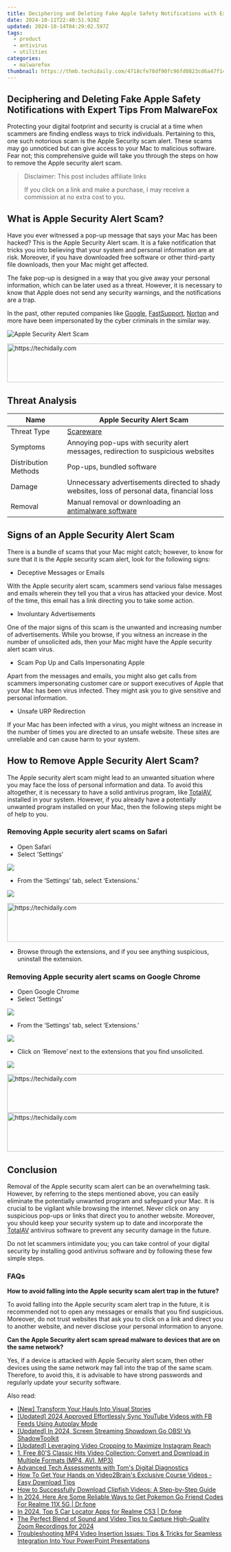```yaml
---
title: Deciphering and Deleting Fake Apple Safety Notifications with Expert Tips From MalwareFox
date: 2024-10-11T22:40:51.920Z
updated: 2024-10-14T04:29:02.597Z
tags:
  - product
  - antivirus
  - utilities
categories:
  - malwarefox
thumbnail: https://thmb.techidaily.com/4718cfe78df90fc96fd0823cd6a47f148478c5d534b3bf1b20e29d9f9fc07b91.jpg
---
```


## Deciphering and Deleting Fake Apple Safety Notifications with Expert Tips From MalwareFox

Protecting your digital footprint and security is crucial at a time when scammers are finding endless ways to trick individuals. Pertaining to this, one such notorious scam is the Apple Security scam alert. These scams may go unnoticed but can give access to your Mac to malicious software. Fear not; this comprehensive guide will take you through the steps on how to remove the Apple security alert scam. 

>  Disclaimer: This post includes affiliate links
>
>  If you click on a link and make a purchase, I may receive a commission at no extra cost to you.
>

## What is Apple Security Alert Scam?

Have you ever witnessed a pop-up message that says your Mac has been hacked? This is the Apple Security Alert scam. It is a fake notification that tricks you into believing that your system and personal information are at risk. Moreover, if you have downloaded free software or other third-party file downloads, then your Mac might get affected. 

The fake pop-up is designed in a way that you give away your personal information, which can be later used as a threat. However, it is necessary to know that Apple does not send any security warnings, and the notifications are a trap. 

In the past, other reputed companies like [Google](https://tools.techidaily.com/malwarefox/products/), [FastSupport](https://tools.techidaily.com/malwarefox/products/), [Norton](https://tools.techidaily.com/malwarefox/products/) and more have been impersonated by the cyber criminals in the similar way.

![Apple Security Alert Scam](https://www.malwarefox.com/wp-content/uploads/2023/05/Apple-Security-Alert-Scam.webp)

<!-- affiliate ads begin -->
<a href="https://aligracehair.sjv.io/c/5597632/1886003/19272" target="_top" id="1886003">
  <img src="//a.impactradius-go.com/display-ad/19272-1886003" border="0" alt="https://techidaily.com" width="728" height="90"/>
</a>
<img height="0" width="0" src="https://aligracehair.sjv.io/i/5597632/1886003/19272" style="position:absolute;visibility:hidden;" border="0" />
<!-- affiliate ads end -->

## Threat Analysis

| Name                 | Apple Security Alert Scam                                                                    |
| -------------------- | -------------------------------------------------------------------------------------------- |
| Threat Type          | [Scareware](https://tools.techidaily.com/malwarefox/products/)                                           |
| Symptoms             | Annoying pop-ups with security alert messages, redirection to suspicious websites            |
| Distribution Methods | Pop-ups, bundled software                                                                    |
| Damage               | Unnecessary advertisements directed to shady websites, loss of personal data, financial loss |
| Removal              | Manual removal or downloading an [antimalware software](https://tools.techidaily.com/malwarefox/products/)         |

## Signs of an Apple Security Alert Scam

There is a bundle of scams that your Mac might catch; however, to know for sure that it is the Apple security scam alert, look for the following signs: 

* Deceptive Messages or Emails

With the Apple security alert scam, scammers send various false messages and emails wherein they tell you that a virus has attacked your device. Most of the time, this email has a link directing you to take some action. 

* Involuntary Advertisements

One of the major signs of this scam is the unwanted and increasing number of advertisements. While you browse, if you witness an increase in the number of unsolicited ads, then your Mac might have the Apple security alert scam virus. 

* Scam Pop Up and Calls Impersonating Apple

Apart from the messages and emails, you might also get calls from scammers impersonating customer care or support executives of Apple that your Mac has been virus infected. They might ask you to give sensitive and personal information. 

* Unsafe URP Redirection

If your Mac has been infected with a virus, you might witness an increase in the number of times you are directed to an unsafe website. These sites are unreliable and can cause harm to your system.

## How to Remove Apple Security Alert Scam?

The Apple security alert scam might lead to an unwanted situation where you may face the loss of personal information and data. To avoid this altogether, it is necessary to have a solid antivirus program, like [TotalAV](https://www.totalav.com/ultra-deal-new-2), installed in your system. However, if you already have a potentially unwanted program installed on your Mac, then the following steps might be of help to you. 

### Removing Apple security alert scams on Safari

* Open Safari
* Select ‘Settings’

![](https://www.malwarefox.com/wp-content/uploads/2023/05/image-14.png)

* From the ‘Settings’ tab, select ‘Extensions.’

![](https://www.malwarefox.com/wp-content/uploads/2023/05/image-13.png)

<!-- affiliate ads begin -->
<a href="https://appsumo.8odi.net/c/5597632/2049387/7443" target="_top" id="2049387">
  <img src="//a.impactradius-go.com/display-ad/7443-2049387" border="0" alt="https://techidaily.com" width="728" height="90"/>
</a>
<img height="0" width="0" src="https://appsumo.8odi.net/i/5597632/2049387/7443" style="position:absolute;visibility:hidden;" border="0" />
<!-- affiliate ads end -->

* Browse through the extensions, and if you see anything suspicious, uninstall the extension.

### Removing Apple security alert scams on Google Chrome

* Open Google Chrome
* Select ‘Settings’

![](https://www.malwarefox.com/wp-content/uploads/2023/05/image-17.png)

* From the ‘Settings’ tab, select ‘Extensions.’

![](https://www.malwarefox.com/wp-content/uploads/2023/05/image-15.png)

* Click on ‘Remove’ next to the extensions that you find unsolicited.

![](https://www.malwarefox.com/wp-content/uploads/2023/05/image-16.png)

<!-- affiliate ads begin -->
<a href="https://malaysia-healthcare-travel-council.pxf.io/c/5597632/1557743/17382" target="_top" id="1557743">
  <img src="//a.impactradius-go.com/display-ad/17382-1557743" border="0" alt="https://techidaily.com" width="728" height="90"/>
</a>
<img height="0" width="0" src="https://malaysia-healthcare-travel-council.pxf.io/i/5597632/1557743/17382" style="position:absolute;visibility:hidden;" border="0" />
<!-- affiliate ads end -->

<!-- affiliate ads begin -->
<a href="https://ephamedtechinc.pxf.io/c/5597632/2136625/26400" target="_top" id="2136625">
  <img src="//a.impactradius-go.com/display-ad/26400-2136625" border="0" alt="https://techidaily.com" width="728" height="90"/>
</a>
<img height="0" width="0" src="https://ephamedtechinc.pxf.io/i/5597632/2136625/26400" style="position:absolute;visibility:hidden;" border="0" />
<!-- affiliate ads end -->

## Conclusion

Removal of the Apple security scam alert can be an overwhelming task. However, by referring to the steps mentioned above, you can easily eliminate the potentially unwanted program and safeguard your Mac. It is crucial to be vigilant while browsing the internet. Never click on any suspicious pop-ups or links that direct you to another website. Moreover, you should keep your security system up to date and incorporate the [TotalAV](https://www.totalav.com/ultra-deal-new-2) antivirus software to prevent any security damage in the future. 

Do not let scammers intimidate you; you can take control of your digital security by installing good antivirus software and by following these few simple steps. 

### FAQs

**How to avoid falling into the Apple security scam alert trap in the future?** 

To avoid falling into the Apple security scam alert trap in the future, it is recommended not to open any messages or emails that you find suspicious. Moreover, do not trust websites that ask you to click on a link and direct you to another website, and never disclose your personal information to anyone. 

**Can the Apple Security alert scam spread malware to devices that are on the same network?** 

Yes, if a device is attacked with Apple Security alert scam, then other devices using the same network may fall into the trap of the same scam. Therefore, to avoid this, it is advisable to have strong passwords and regularly update your security software.

<ins class="adsbygoogle"
     style="display:block"
     data-ad-format="autorelaxed"
     data-ad-client="ca-pub-7571918770474297"
     data-ad-slot="1223367746"></ins>

<ins class="adsbygoogle"
     style="display:block"
     data-ad-client="ca-pub-7571918770474297"
     data-ad-slot="8358498916"
     data-ad-format="auto"
     data-full-width-responsive="true"></ins>

<span class="atpl-alsoreadstyle">Also read:</span>
<div><ul>
<li><a href="https://vp-tips.techidaily.com/new-transform-your-hauls-into-visual-stories/"><u>[New] Transform Your Hauls Into Visual Stories</u></a></li>
<li><a href="https://facebook-video-files.techidaily.com/updated-2024-approved-effortlessly-sync-youtube-videos-with-fb-feeds-using-autoplay-mode/"><u>[Updated] 2024 Approved Effortlessly Sync YouTube Videos with FB Feeds Using Autoplay Mode</u></a></li>
<li><a href="https://screen-mirroring-recording.techidaily.com/updated-in-2024-screen-streaming-showdown-go-obs-vs-shadowtoolkit/"><u>[Updated] In 2024, Screen Streaming Showdown Go OBS! Vs ShadowToolkit</u></a></li>
<li><a href="https://instagram-video-files.techidaily.com/updated-leveraging-video-cropping-to-maximize-instagram-reach/"><u>[Updated] Leveraging Video Cropping to Maximize Instagram Reach</u></a></li>
<li><a href="https://win-wonderful.techidaily.com/1-free-80s-classic-hits-video-collection-convert-and-download-in-multiple-formats-mp4-avi-mp3/"><u>1. Free 80'S Classic Hits Video Collection: Convert and Download in Multiple Formats (MP4, AVI, MP3)</u></a></li>
<li><a href="https://hardware-tips.techidaily.com/advanced-tech-assessments-with-toms-digital-diagnostics/"><u>Advanced Tech Assessments with Tom's Digital Diagnostics</u></a></li>
<li><a href="https://win-wonderful.techidaily.com/how-to-get-your-hands-on-video2brains-exclusive-course-videos-easy-download-tips/"><u>How To Get Your Hands on Video2Brain's Exclusive Course Videos - Easy Download Tips</u></a></li>
<li><a href="https://win-wonderful.techidaily.com/how-to-successfully-download-clipfish-videos-a-step-by-step-guide/"><u>How to Successfully Download Clipfish Videos: A Step-by-Step Guide</u></a></li>
<li><a href="https://pokemon-go-android.techidaily.com/in-2024-here-are-some-reliable-ways-to-get-pokemon-go-friend-codes-for-realme-11x-5g-drfone-by-drfone-virtual-android/"><u>In 2024, Here Are Some Reliable Ways to Get Pokemon Go Friend Codes For Realme 11X 5G | Dr.fone</u></a></li>
<li><a href="https://android-location-track.techidaily.com/in-2024-top-5-car-locator-apps-for-realme-c53-drfone-by-drfone-virtual-android/"><u>In 2024, Top 5 Car Locator Apps for Realme C53 | Dr.fone</u></a></li>
<li><a href="https://screen-recording.techidaily.com/the-perfect-blend-of-sound-and-video-tips-to-capture-high-quality-zoom-recordings-for-2024/"><u>The Perfect Blend of Sound and Video Tips to Capture High-Quality Zoom Recordings for 2024</u></a></li>
<li><a href="https://win-wonderful.techidaily.com/troubleshooting-mp4-video-insertion-issues-tips-and-tricks-for-seamless-integration-into-your-powerpoint-presentations/"><u>Troubleshooting MP4 Video Insertion Issues: Tips & Tricks for Seamless Integration Into Your PowerPoint Presentations</u></a></li>
</ul></div>

